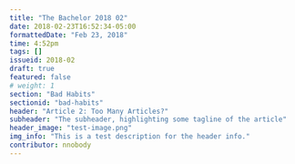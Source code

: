 ```yaml
---
title: "The Bachelor 2018 02"
date: 2018-02-23T16:52:34-05:00
formattedDate: "Feb 23, 2018"
time: 4:52pm
tags: []
issueid: 2018-02
draft: true
featured: false
# weight: 1 
section: "Bad Habits"
sectionid: "bad-habits"
header: "Article 2: Too Many Articles?"
subheader: "The subheader, highlighting some tagline of the article"
header_image: "test-image.png"
img_info: "This is a test description for the header info."
contributor: nnobody
---
```


